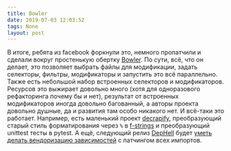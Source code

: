 ```yaml
---
title: Bowler
date: 2019-07-03 12:03:52
tags: None
layout: post
---
```


В итоге, ребята из facebook форкнули это, немного пропатчили и сделали вокруг простенькую обертку [Bowler](https://github.com/facebookincubator/Bowler). По сути, всё, что он делает, это позволяет выбрать файлы для модификации, задать селекторы, фильтры, модификаторы и запустить это всё параллельно. Также есть небольшой набор встроенных селекторов и модификаторов. Ресурсов это выжирает довольно много (хотя для одноразового рефакторинга почему бы и нет), результат от встроенных модификаторов иногда довольно багованный, а авторы проекта довольно душные, да и развития там особо никакого нет. И всё-таки это работает. Например, есть маленький проект [decrapify](https://github.com/craigds/decrapify), преобразующий старый стиль форматирования через `%` в [f-strings](https://realpython.com/python-f-strings/) и преобразующий unittest тесты в pytest. А ещё, следующий релиз [DepHell](https://github.com/dephell/dephell) будет [уметь делать вендоризацию зависимостей](https://github.com/dephell/dephell/pull/194) c патчингом всех импортов.
